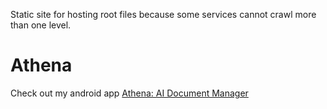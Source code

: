 Static site for hosting root files because some services cannot crawl more than one level.

# Athena 
Check out my android app 
[Athena: AI Document Manager](https://devsmn.github.io/Athena-Public)
